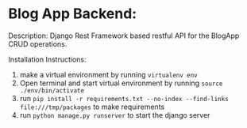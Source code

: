 # Blog App Backend:

Description: Django Rest Framework based restful API for the BlogApp CRUD operations.

Installation Instructions:
1. make a virtual environment by running `virtualenv env`
2. Open terminal and start virtual environment by running `source ./env/bin/activate`
3. run `pip install -r requirements.txt --no-index --find-links file:///tmp/packages` to make requirements
4. run `python manage.py runserver` to start the django server
